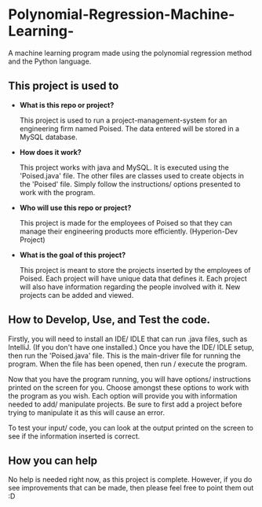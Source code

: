 # Polynomial-Regression-Machine-Learning-
A machine learning program made using the polynomial regression method and the Python language.

## This project is used to 


* **What is this repo or project?**

    This project is used to run a project-management-system for an engineering firm named Poised. The data entered will be stored in a MySQL database.
* **How does it work?**

    This project works with java and MySQL. It is executed using the 'Poised.java' file. The other files are classes used to create objects in the 'Poised' file. Simply follow the instructions/ options presented to work with the program.
* **Who will use this repo or project?**

    This project is made for the employees of Poised so that they can manage their engineering products more efficiently. (Hyperion-Dev Project)
* **What is the goal of this project?**
    
    This project is meant to store the projects inserted by the employees of Poised. Each project will have unique data that defines it. Each project will also have information regarding the people involved with it. New projects can be added and viewed.


## How to Develop, Use, and Test the code.

Firstly, you will need to install an IDE/ IDLE that can run .java files, such as IntelliJ. (If you don't have one installed.)
Once you have the IDE/ IDLE setup, then run the 'Poised.java' file. This is the main-driver file for running the program. When the file has been opened, then run / execute the program.

Now that you have the program running, you will have options/ instructions printed on the screen for you. Choose amongst these options to work with the program as you wish. Each option will provide you with information needed to add/ manipulate projects. Be sure to first add a project before trying to manipulate it as this will cause an error.

To test your input/ code, you can look at the output printed on the screen to see if the information inserted is correct.


## How you can help

No help is needed right now, as this project is complete. However, if you do see improvements that can be made, then please feel free to point them out :D
